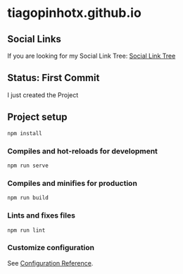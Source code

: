 # tiagopinhotx.github.io

## Social Links
If you are looking for my Social Link Tree:
[Social Link Tree]("https://tiagopinhotx.github.io/social-links")

## Status: First Commit

I just created the Project

## Project setup
```
npm install
```

### Compiles and hot-reloads for development
```
npm run serve
```

### Compiles and minifies for production
```
npm run build
```

### Lints and fixes files
```
npm run lint
```

### Customize configuration
See [Configuration Reference](https://cli.vuejs.org/config/).
